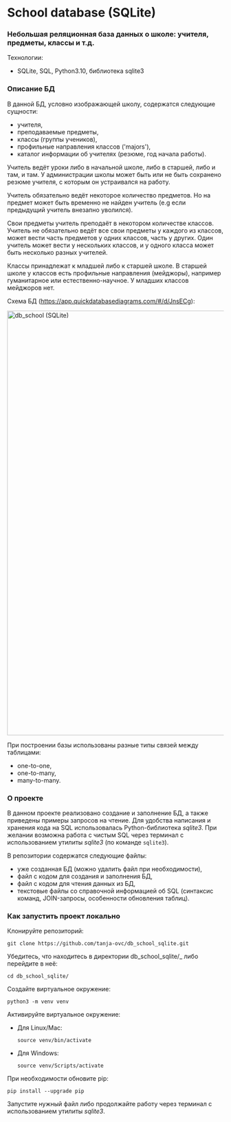 # School database (SQLite)
### Небольшая реляционная база данных о школе: учителя, предметы, классы и т.д.

Технологии:
- SQLite, SQL, Python3.10, библиотека sqlite3

### Описание БД
В данной БД, условно изображающей школу, содержатся следующие сущности:
- учителя,
- преподаваемые предметы,
- классы (группы учеников),
- профильные направления классов ('majors'),
- каталог информации об учителях (резюме, год начала работы).

Учитель ведёт уроки либо в начальной школе, либо в старшей, либо и там, и там. У администрации школы может быть или не быть сохранено резюме учителя, с которым он устраивался на работу.

Учитель обязательно ведёт некоторое количество предметов. Но на предмет может быть временно не найден учитель (e.g если предыдущий учитель внезапно уволился).

Свои предметы учитель преподаёт в некотором количестве классов. Учитель не обязательно ведёт все свои предметы у каждого из классов, может вести часть предметов у одних классов, часть у других. Один учитель может вести у нескольких классов, и у одного класса может быть несколько разных учителей.

Классы принадлежат к младшей либо к старшей школе. В старшей школе у классов есть профильные направления (мейджоры), например гуманитарное или естественно-научное. У младших классов мейджоров нет.

Схема БД (https://app.quickdatabasediagrams.com/#/d/JnsECg):

<img width="987" alt="db_school (SQLite)" src="https://user-images.githubusercontent.com/85249138/187966841-36217cda-d563-43e8-b846-e056565bf77a.png">

При построении базы использованы разные типы связей между таблицами:
- one-to-one,
- one-to-many,
- many-to-many.

### О проекте

В данном проекте реализовано создание и заполнение БД, а также приведены примеры запросов на чтение.
Для удобства написания и хранения кода на SQL использовалась Python-библиотека _sqlite3_. При желании возможна работа с чистым SQL через терминал с использованием утилиты _sqlite3_ (по команде ```sqlite3```).

В репозитории содержатся следующие файлы:

- уже созданная БД (можно удалить файл при необходимости),
- файл с кодом для создания и заполнения БД,
- файл с кодом для чтения данных из БД,
- текстовые файлы со справочной информацией об SQL (синтаксис команд, JOIN-запросы, особенности обновления таблиц).

### Как запустить проект локально

Клонируйте репозиторий:

```git clone https://github.com/tanja-ovc/db_school_sqlite.git```

Убедитесь, что находитесь в директории db_school_sqlite/_ либо перейдите в неё:

```cd db_school_sqlite/```

Cоздайте виртуальное окружение:

```python3 -m venv venv```

Активируйте виртуальное окружение:

* Для Linux/Mac:
 
    ```source venv/bin/activate```

* Для Windows:

    ```source venv/Scripts/activate```

При необходимости обновите pip:

```pip install --upgrade pip```

Запустите нужный файл либо продолжайте работу через терминал с использованием утилиты _sqlite3_.
